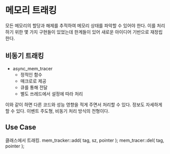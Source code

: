 # 메모리 트래킹 

모든 메모리의 할당과 해제를 추적하여 메모리 상태를 파악할 수 있어야 한다. 이를 처리하기 위한 몇 가지 구현들이 있었는데 한계들이 있어 새로운 아이디어 기반으로 재정립한다. 

## 비동기 트래킹

- async_mem_tracer 
  - 정적인  함수
  - 매크로로 제공
  - 큐를 통해 전달
  - 별도 쓰레드에서 설정에 따라 처리

이와 같이 하면 다른 코드와 성능 영향을 적게 주면서 처리할 수 있다. 정보도 자세하게 할 수 있다. 이벤트 주도형, 비동기 처리 방식의 전형이다.

## Use Case

클래스에서 트래킹.
mem_tracker::add( tag, sz, pointer );
mem_tracer::del( tag, pointer );






  

